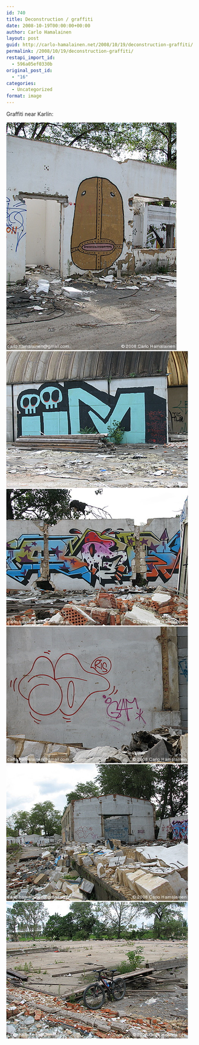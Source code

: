 ```yaml
---
id: 740
title: Deconstruction / graffiti
date: 2008-10-19T00:00:00+00:00
author: Carlo Hamalainen
layout: post
guid: http://carlo-hamalainen.net/2008/10/19/deconstruction-graffiti/
permalink: /2008/10/19/deconstruction-graffiti/
restapi_import_id:
  - 596a05ef0330b
original_post_id:
  - "16"
categories:
  - Uncategorized
format: image
---
```


Graffiti near Karlín:

<img border="0" src="/s3/oldblog/blogdata/medium/2008-08-30%2B%2B09-53-50.jpg?w=1100&ssl=1" alt="[photo]" data-recalc-dims="1" /> 

<img border="0" src="/s3/oldblog/blogdata/medium/2008-08-30%2B%2B09-54-00.jpg?w=1100&ssl=1" alt="[photo]" data-recalc-dims="1" /> 

<img border="0" src="/s3/oldblog/blogdata/medium/2008-08-30%2B%2B09-56-23.jpg?w=1100&ssl=1" alt="[photo]" data-recalc-dims="1" /> 

<img border="0" src="/s3/oldblog/blogdata/medium/2008-08-30%2B%2B09-56-31.jpg?w=1100&ssl=1" alt="[photo]" data-recalc-dims="1" /> 

<img border="0" src="/s3/oldblog/blogdata/medium/2008-08-30%2B%2B09-56-55.jpg?w=1100&ssl=1" alt="[photo]" data-recalc-dims="1" /> 

<img border="0" src="/s3/oldblog/blogdata/medium/2008-08-30%2B%2B09-57-05.jpg?w=1100&ssl=1" alt="[photo]" data-recalc-dims="1" />

